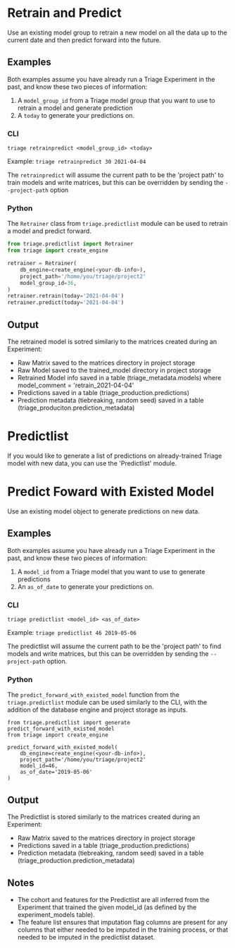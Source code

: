 # Retrain and Predict
Use an existing model group to retrain a new model on all the data up to the current date and then predict forward into the future.

## Examples
Both examples assume you have already run a Triage Experiment in the past, and know these two pieces of information:
1. A `model_group_id` from a Triage model group that you want to use to retrain a model and generate prediction
2. A `today` to generate your predictions on.

### CLI
`triage retrainpredict <model_group_id> <today>`

Example:
`triage retrainpredict 30 2021-04-04`

The `retrainpredict` will assume the current path to be the 'project path' to train models and write matrices, but this can be overridden by sending the `--project-path` option

### Python
The `Retrainer` class from `triage.predictlist` module can be used to retrain a model and predict forward.

```python
from triage.predictlist import Retrainer
from triage import create_engine

retrainer = Retrainer(
    db_engine=create_engine(<your-db-info>),
    project_path='/home/you/triage/project2'
    model_group_id=36,
)
retrainer.retrain(today='2021-04-04')
retrainer.predict(today='2021-04-04')
```

## Output
The retrained model is sotred similariy to the matrices created during an Experiment:
- Raw Matrix saved to the matrices directory in project storage
- Raw Model saved to the trained_model directory in project storage
- Retrained Model info saved in a table (triage_metadata.models) where model_comment = 'retrain_2021-04-04'
- Predictions saved in a table (triage_production.predictions)
- Prediction metadata (tiebreaking, random seed) saved in a table (triage_produciton.prediction_metadata)


# Predictlist
If you would like to generate a list of predictions on already-trained Triage model with new data, you can use the 'Predictlist' module.

# Predict Foward with Existed Model
Use an existing model object to generate predictions on new data.

## Examples
Both examples assume you have already run a Triage Experiment in the past, and know these two pieces of information:
1. A `model_id` from a Triage model that you want to use to generate predictions
2. An `as_of_date` to generate your predictions on.

### CLI
`triage predictlist <model_id> <as_of_date>`

Example:
`triage predictlist 46 2019-05-06`

The predictlist will assume the current path to be the 'project path' to find models and write matrices, but this can be overridden by sending the `--project-path` option.

### Python

The `predict_forward_with_existed_model` function from the `triage.predictlist` module can be used similarly to the CLI, with the addition of the database engine and project storage as inputs.
```
from triage.predictlist import generate predict_forward_with_existed_model 
from triage import create_engine

predict_forward_with_existed_model(
    db_engine=create_engine(<your-db-info>),
    project_path='/home/you/triage/project2'
    model_id=46,
    as_of_date='2019-05-06'
)
```

## Output
The Predictlist is stored similarly to the matrices created during an Experiment:
- Raw Matrix saved to the matrices directory in project storage
- Predictions saved in a table (triage_production.predictions)
- Prediction metadata (tiebreaking, random seed) saved in a table (triage_production.prediction_metadata)

## Notes
- The cohort and features for the Predictlist are all inferred from the Experiment that trained the given model_id (as defined by the experiment_models table).
- The feature list ensures that imputation flag columns are present for any columns that either needed to be imputed in the training process, or that needed to be imputed in the predictlist dataset.


